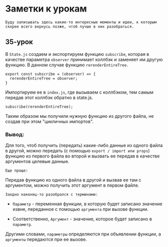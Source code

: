 # Заметки к урокам

`Буду записывать здесь какие-то интересные моменты и идеи, к которым скорее всего вернусь позже, чтоб лучше в них разобраться.`

## 35-урок

В `State.js` создаем и экспортируем функцию `subscribe`, которая в качестве параметра `observer` принимает коллбэк и заменяет им другую функцию. В данном случае функцию `rerenderEntireTree`. 
```
export const subscribe = (observer) => {
  rerenderEntireTree = observer;
}
```
Импортируем ее в `index.js`, где вызываем с коллбэком, тем самым передав этот коллбэк обратно в state.js.
```
subscribe(rerenderEntireTree);
```
Таким образом мы получили нужную функцию из другого файла, не создав при этом "цикличных импортов".

### Вывод:
Для того, чтоб получить (передать) какие-либо данные из одного файла в другой, можно передать (с помощью `export / import или props`) функцию из первого файла во второй и вызвать ее передав в качестве аргументов целевые данные.

`Еще проще:`

Передав функцию из одного файла в другой и вызвав ее там с аргументом, можно получить этот аргумент в первом файле.

`Заодно наконец-то разобрался с терминами:`
 + `Параметр` - переменная функции, в которую будет записано значение извне, переданное с помощью `аргумента` при вызове функции.

 + Соответственно, `Аргумент` - значение, которое будет записано в `параметр`.
 
 Другими словами, `параметры` определяются при объявлении функции, а `аргументы` передаются при ее вызове. 
